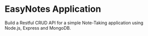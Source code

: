 # EasyNotes Application

Build a Restful CRUD API for a simple Note-Taking application using Node.js, Express and MongoDB.
